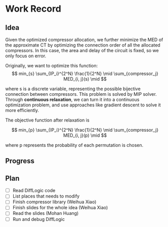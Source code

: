# Work Record

## Idea

Given the optimized compressor allocation, we further minimize the MED of the approximate CT by optimizing the connection order of all the allocated compressors. In this case, the area and delay of the circuit is fixed, so we only focus on error.

Originally, we want to optimize this function:
$$ min_{s} \sum_{IP_i}^{2^N} \frac{1}{2^N} \mid \sum_{compressor_j} MED_{i, j}(s) \mid $$

where s is a discrete variable, representing the possible bijective connection between compressors. This problem is solved by MIP solver.
Through **continuous relaxation**, we can turn it into a continuous optimization problem, and use approaches like gradient descent to solve it more efficiently.

The objective function after relaxation is

$$ min_{p} \sum_{IP_i}^{2^N} \frac{1}{2^N}  \mid \sum_{compressor_j} MED_{i, j}(p) \mid $$

where p represents the probability of each permutation is chosen.

## Progress

## Plan

- [ ] Read DiffLogic code
- [ ] List places that needs to modify
- [ ] Finish compressor library (Weihua Xiao)
- [ ] Finish slides for the whole idea (Weihua Xiao)
- [ ] Read the slides (Mohan Huang)
- [ ] Run and debug DiffLogic

